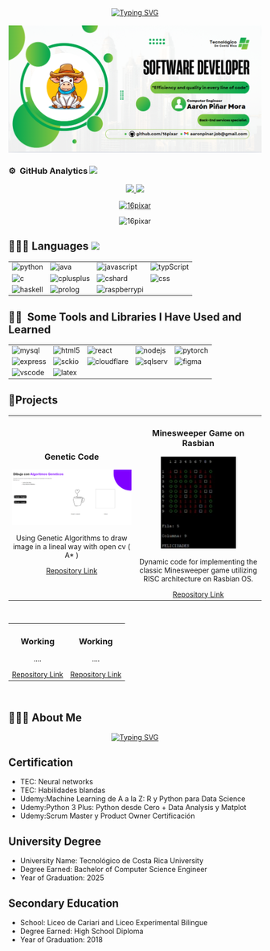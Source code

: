 <div align="center">
<!--<a href="https://git.io/typing-svg"><img src="https://readme-typing-svg.herokuapp.com?font=Fira+Code&size=30&duration=4000&pause=600&color=4EA530&center=true&vCenter=true&random=false&width=435&lines=Hi%2C+I'm+Aar%C3%B3n+;Software+Engineer" alt="Typing SVG" /></a> -->
<!--<h1 align="center"> Hi, I'm Aarón<img src = "https://github.com/0xAbdulKhalid/0xAbdulKhalid/raw/main/assets/mdImages/about_me.gif" width = 50px></h1> 
-->
<a href="https://git.io/typing-svg"><img src="https://readme-typing-svg.herokuapp.com?font=Crimson+Text&size=45&duration=4000&pause=600&color=000000&center=true&vCenter=true&random=false&width=435&lines=Hi%2C+I'm+Aar%C3%B3n+;Software+Engineer" alt="Typing SVG" /></a>

</div>
<br>
<img src="src/banner.PNG" alt="Descripción de la imagen">

### <b>⚙️ &nbsp;GitHub Analytics</b> <img src="https://media.giphy.com/media/iY8CRBdQXODJSCERIr/giphy.gif" width="35">
<p align="center">
<a href="https://github.com/16pixar">
  <img height="180em" src="https://github-readme-stats-eight-theta.vercel.app/api?username=16pixar&show_icons=true&theme=algolia&include_all_commits=true&count_private=true"/>
  <img height="180em" src="https://github-readme-stats-eight-theta.vercel.app/api/top-langs/?username=16pixar&layout=compact&langs_count=8&theme=algolia"/>
</a>
<p align="center"> <a href="https://github.com/ryo-ma/github-profile-trophy"><img src="https://github-profile-trophy.vercel.app/?username=16pixar" alt="16pixar" /></a> </p>
<p align="center"> <img src="https://komarev.com/ghpvc/?username=16pixar&label=Profile%20views&color=0e75b6&style=flat" alt="16pixar" /> </p>
</div>
</p>
<!--<https://devicon.dev>-->
<h2> 👨🏻‍💻 Languages <img src="https://media2.giphy.com/media/QssGEmpkyEOhBCb7e1/giphy.gif?cid=ecf05e47a0n3gi1bfqntqmob8g9aid1oyj2wr3ds3mg700bl&rid=giphy.gif" width ="25"> </h2>
<table align ="center">
  <tr>  
    <td><img src="https://cdn.jsdelivr.net/gh/devicons/devicon@latest/icons/python/python-original-wordmark.svg" alt="python" width="55" height="65"/></td>
    <td><img src="https://cdn.jsdelivr.net/gh/devicons/devicon@latest/icons/java/java-original-wordmark.svg" alt="java" width="55" height="65"/></td>
    <td><img src="https://cdn.jsdelivr.net/gh/devicons/devicon@latest/icons/javascript/javascript-original.svg" alt="javascript" width="55" height="65"/></td> 
    <td><img src="https://cdn.jsdelivr.net/gh/devicons/devicon@latest/icons/typescript/typescript-original.svg" alt="typScript" width="55" height="65"  /></td>
  </tr>
    <tr >
    <td><img src="https://cdn.jsdelivr.net/gh/devicons/devicon@latest/icons/c/c-original.svg" alt="c" width="55" height="65"/></td>
    <td><img src="https://cdn.jsdelivr.net/gh/devicons/devicon@latest/icons/cplusplus/cplusplus-original.svg" alt="cplusplus" width="55" height="65"/></td>  
    <td><img src="https://cdn.jsdelivr.net/gh/devicons/devicon@latest/icons/csharp/csharp-original.svg"alt="cshard" width="55" height="65" /></td>
    <td><img src="https://cdn.jsdelivr.net/gh/devicons/devicon@latest/icons/css3/css3-original-wordmark.svg"alt="css" width="55" height="65"  /></td>
  </tr>
  <tr>
    <td><img src="https://cdn.jsdelivr.net/gh/devicons/devicon@latest/icons/haskell/haskell-original-wordmark.svg"alt="haskell" width="55" height="65" /></td>
    <td><img src="https://cdn.jsdelivr.net/gh/devicons/devicon@latest/icons/prolog/prolog-original-wordmark.svg" alt="prolog" width="75" height="65"/></td>
    <td><img src="https://cdn.jsdelivr.net/gh/devicons/devicon@latest/icons/raspberrypi/raspberrypi-original.svg" alt="raspberrypi" width="75" height="65"/></td>
  </tr>
</table>

<h2> ✍🏻 &nbsp;Some Tools and Libraries I Have Used and Learned</h2>
<table align ="center">
  <tr>
    <td><img src="https://cdn.jsdelivr.net/gh/devicons/devicon@latest/icons/mysql/mysql-original-wordmark.svg" alt="mysql" width="75" height="65"/></td>
    <td><img src="https://cdn.jsdelivr.net/gh/devicons/devicon@latest/icons/html5/html5-original.svg" alt="html5" width="75" height="65"/></td>
    <td><img src="https://cdn.jsdelivr.net/gh/devicons/devicon@latest/icons/react/react-original-wordmark.svg" alt="react" width="75" height="65"/></td>
    <td><img src="https://cdn.jsdelivr.net/gh/devicons/devicon@latest/icons/nodejs/nodejs-original-wordmark.svg" alt="nodejs" width="75" height="65"/></td>
    <td><img src="https://cdn.jsdelivr.net/gh/devicons/devicon@latest/icons/pytorch/pytorch-original-wordmark.svg" alt="pytorch" width="75" height="65"/></td>
  </tr>
  <tr>
    <td><img src="https://cdn.jsdelivr.net/gh/devicons/devicon@latest/icons/express/express-original-wordmark.svg"alt="express" width="75" height="65"/></td>
    <td><img src="https://cdn.jsdelivr.net/gh/devicons/devicon@latest/icons/socketio/socketio-original-wordmark.svg" alt="sckio" width="75" height="65"/></td>
    <td><img src="https://cdn.jsdelivr.net/gh/devicons/devicon@latest/icons/cloudflare/cloudflare-original-wordmark.svg"alt="cloudflare" width="75" height="65"/></td>
    <td><img src="https://cdn.jsdelivr.net/gh/devicons/devicon@latest/icons/microsoftsqlserver/microsoftsqlserver-original-wordmark.svg" alt="sqlserv" width="75" height="65"/></td>
    <td><img src="https://cdn.jsdelivr.net/gh/devicons/devicon@latest/icons/figma/figma-original.svg" alt="figma" width="75" height="65"/></td>
  </tr>
  <tr>
    <td><img src="https://cdn.jsdelivr.net/gh/devicons/devicon/icons/vscode/vscode-original.svg" alt="vscode" width="75" height="65"/></td>
    <td><img src="https://cdn.jsdelivr.net/gh/devicons/devicon@latest/icons/latex/latex-original.svg" alt="latex" width="75" height="65"/></td>
  </tr>
</table>



## 🔨Projects

<table>
<tr>
  <td width="50%">
    <h3 align="center">Genetic Code</h3>
    <div align="center">
      <img src="src/gentic.webp" alt="Genetic Code Project" width="390">
      <p>Using Genetic Algorithms to draw image in a lineal way with open cv ( A* )</p>
      <a href="https://github.com/16pixar/Image-Vectorization">Repository Link</a>
    </div>
  </td>
  <td width="50%">
    <h3 align="center">Minesweeper Game on Rasbian</h3>
    <div align="center">
      <img src="src/min.PNG" alt="Rasbian Code Project" width="150">
      <p>Dynamic code for implementing the classic Minesweeper game utilizing RISC architecture on Rasbian OS.</p>
      <a href="https://github.com/16pixar/Minesweeper-RISC-architecture-Raspbian">Repository Link</a>
    </div>
  </td>
</tr>
</table>

<br>

<table>
<tr>
  <td width="50%">
    <h3 align="center">Working</h3>
    <div align="center">
      <p>....</p>
      <a href="https://github.com/your_username/android-intermediate-course">Repository Link</a>
    </div>
  </td>
  <td width="50%">
    <h3 align="center">Working</h3>
    <div align="center">
      <p>....</p>
      <a href="https://github.com/your_username/kotlin-multiplatform-course">Repository Link</a>
    </div>
  </td>
</tr>
</table>

<br>


## 🙋🏻‍♂️ About Me 
<p align="center">
   <a href="https://git.io/typing-svg"><img src="https://readme-typing-svg.herokuapp.com?font=Fira+Code&size=30&duration=4000&pause=600&color=06FF00&random=false&width=435&lines=Software+Engineer" alt="Typing SVG" /></a>
</p>
  <h2>Certification </h2>
    <ul>
        <li>TEC: Neural networks</li>
        <li>TEC: Habilidades blandas</li>
        <li>Udemy:Machine Learning de A a la Z: R y Python para Data Science</li>
        <li>Udemy:Python 3 Plus: Python desde Cero + Data Analysis y Matplot</li>
        <li>Udemy:Scrum Master y Product Owner Certificación</li>
    </ul>
  <h2>University Degree</h2>
    <ul>
        <li>University Name: Tecnológico de Costa Rica University</li>
        <li>Degree Earned: Bachelor of Computer Science Engineer</li>
        <li>Year of Graduation: 2025</li>
    </ul>
  <h2>Secondary Education</h2>
    <ul>
        <li>School: Liceo de Cariari and Liceo Experimental Bilingue</li>
        <li>Degree Earned: High School Diploma</li>
        <li>Year of Graduation: 2018</li>
    </ul>



<br>






